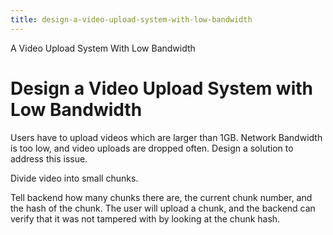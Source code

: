 ```yaml
---
title: design-a-video-upload-system-with-low-bandwidth
---
```


A Video Upload System With Low Bandwidth

# Design a Video Upload System with Low Bandwidth

Users have to upload videos which are larger than 1GB. Network Bandwidth
is too low, and video uploads are dropped often. Design a solution to
address this issue.

Divide video into small chunks.

Tell backend how many chunks there are, the current chunk number, and
the hash of the chunk. The user will upload a chunk, and the backend can
verify that it was not tampered with by looking at the chunk hash.
